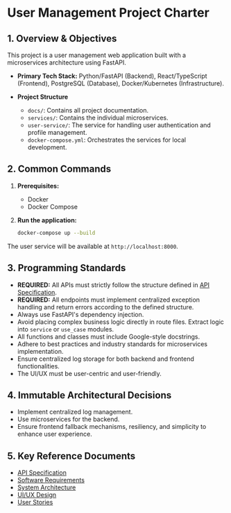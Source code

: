 # User Management Project Charter

## 1. Overview & Objectives

This project is a user management web application built with a microservices architecture using FastAPI.

- **Primary Tech Stack:** Python/FastAPI (Backend), React/TypeScript (Frontend), PostgreSQL (Database), Docker/Kubernetes (Infrastructure).

- **Project Structure**
  - `docs/`: Contains all project documentation.
  - `services/`: Contains the individual microservices.
  - `user-service/`: The service for handling user authentication and profile management.
  - `docker-compose.yml`: Orchestrates the services for local development.

## 2. Common Commands

1.  **Prerequisites:**

    - Docker
    - Docker Compose

2.  **Run the application:**
    ```bash
    docker-compose up --build
    ```

The user service will be available at `http://localhost:8000`.

## 3. Programming Standards

- **REQUIRED:** All APIs must strictly follow the structure defined in [API Specification](docs/API_Specification.md).
- **REQUIRED:** All endpoints must implement centralized exception handling and return errors according to the defined structure.
- Always use FastAPI's dependency injection.
- Avoid placing complex business logic directly in route files. Extract logic into `service` or `use_case` modules.
- All functions and classes must include Google-style docstrings.
- Adhere to best practices and industry standards for microservices implementation.
- Ensure centralized log storage for both backend and frontend functionalities.
- The UI/UX must be user-centric and user-friendly.

## 4. Immutable Architectural Decisions

- Implement centralized log management.
- Use microservices for the backend.
- Ensure frontend fallback mechanisms, resiliency, and simplicity to enhance user experience.

## 5. Key Reference Documents

- [API Specification](docs/API_Specification.md)
- [Software Requirements](docs/SRS.md)
- [System Architecture](docs/System_Architecture.md)
- [UI/UX Design](docs/UI_UX.md)
- [User Stories](docs/User_Stories.md)
